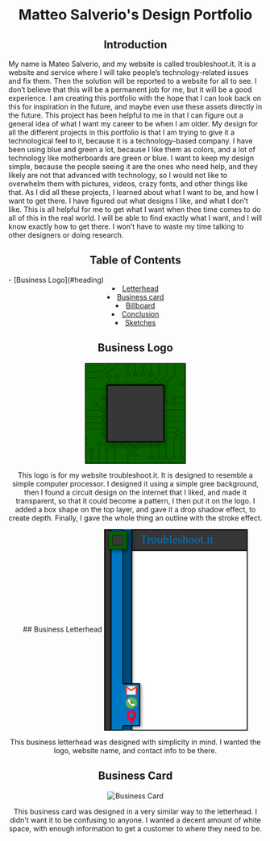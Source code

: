 <style>
	h1 { text-align: center}
	h2 { text-align: center}
	li { text-align: center}
</style>

<h1>Matteo Salverio's Design Portfolio</h1>
<h2>Introduction</h2>
<p>My name is Mateo Salverio, and my website is called troubleshoot.it. It is a website and service where I will take people’s technology-related issues and fix them. Then the solution will be reported to a website for all to see. I don’t believe that this will be a permanent job for me, but it will be a good experience.
	I am creating this portfolio with the hope that I can look back on this for inspiration in the future, and maybe even use these assets directly in the future. This project has been helpful to me in that I can figure out a general idea of what I want my career to be when I am older.
	My design for all the different projects in this portfolio is that I am trying to give it a technological feel to it, because it is a technology-based company. I have been using blue and green a lot, because I like them as colors, and a lot of technology like motherboards are green or blue. I want to keep my design simple, because the people seeing it are the ones who need help, and they likely are not that advanced with technology, so I would not like to overwhelm them with pictures, videos, crazy fonts, and other things like that.
	As I did all these projects, I learned about what I want to be, and how I want to get there. I have figured out what designs I like, and what I don’t like. This is all helpful for me to get what I want when thee time comes to do all of this in the real world. I will be able to find exactly what I want, and I will know exactly how to get there. I won’t have to waste my time talking to other designers or doing research.
</p>

<h2>Table of Contents</h2>
- [Business Logo](#heading)
	<li><a href= "#letterhead">Letterhead</a>
		<li><a href= "">Business card</a>
			<li><a href= "">Billboard</a>
				<li><a href= "">Conclusion</a>
					<li><a href= "">Sketches</a>
						
<!-- toc -->

## Business Logo
<img src="https://github.com/MatteoSalverio/DesignPortfolio/blob/gh-pages/photos/Logo.png?raw=true" width="200" height="200" align="center" alt="Business Logo">
<p>This logo is for my website troubleshoot.it. It is designed to resemble a simple computer processor. I designed it using a simple gree background, then I found a circuit design on the internet that I liked, and made it transparent, so that it could become a pattern, I then put it on the logo. I added a box shape on the top layer, and gave it a drop shadow effect, to create depth. Finally, I gave the whole thing an outline with the stroke effect.</p>
## Business Letterhead
<img src="https://github.com/MatteoSalverio/DesignPortfolio/blob/gh-pages/photos/Letterhead.png?raw=true" height="400" align="center" alt="Business Letterhead">
<p>This business letterhead was designed with simplicity in mind. I wanted the logo, website name, and contact info to be there.</p>

## Business Card
<img src="" width="350" align="center" alt="Business Card">
<p>This business card was designed in a very similar way to the letterhead. I didn't want it to be confusing to anyone. I wanted a decent amount of white space, with enough information to get a customer to where they need to be.</p>
